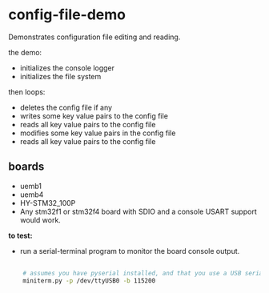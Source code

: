 config-file-demo
================

Demonstrates configuration file editing and reading. 

the demo:

  - initializes the console logger
  - initializes the file system 
 
then loops:
 
  - deletes the config file if any
  - writes some key value pairs to the config file
  - reads all key value pairs to the config file
  - modifies some key value pairs in the config file
  - reads all key value pairs to the config file

boards
------

 - uemb1 
 - uemb4
 - HY-STM32_100P
 - Any stm32f1 or stm32f4 board with SDIO and a console USART support would work.

**to test:**

 - run a serial-terminal program to monitor the board console output.

 
``` bash
	
	# assumes you have pyserial installed, and that you use a USB serial port cable
	miniterm.py -p /dev/ttyUSB0 -b 115200

```
